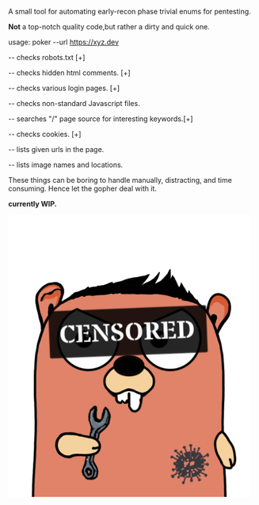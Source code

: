 A small tool for automating early-recon phase trivial enums for pentesting.

**Not** a top-notch quality code,but rather a dirty and quick one.

usage: poker --url https://xyz.dev


-- checks robots.txt [+]

-- checks hidden html comments. [+]

-- checks various login pages. [+]

-- checks non-standard Javascript files.

-- searches "/" page source for interesting keywords.[+]

-- checks cookies. [+]

-- lists given urls in the page.

-- lists image names and locations.

These things can be boring to handle manually, distracting, and time consuming. Hence let the gopher deal with it.

**currently WIP.**

![gopher](ico/gopher.png)
